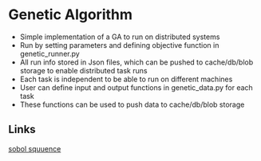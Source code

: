 # Genetic Algorithm

- Simple implementation of a GA to run on distributed systems
- Run by setting parameters and defining objective function in genetic_runner.py
- All run info stored in Json files, which can be pushed to cache/db/blob storage to enable distributed task runs
- Each task is independent to be able to run on different machines
- User can define input and output functions in genetic_data.py for each task 
- These functions can be used to push data to cache/db/blob storage

## Links
[sobol squuence](https://stackoverflow.com/questions/55788739/monte-carlo-simulations-in-python-using-quasi-random-standard-normal-numbers-usi)
